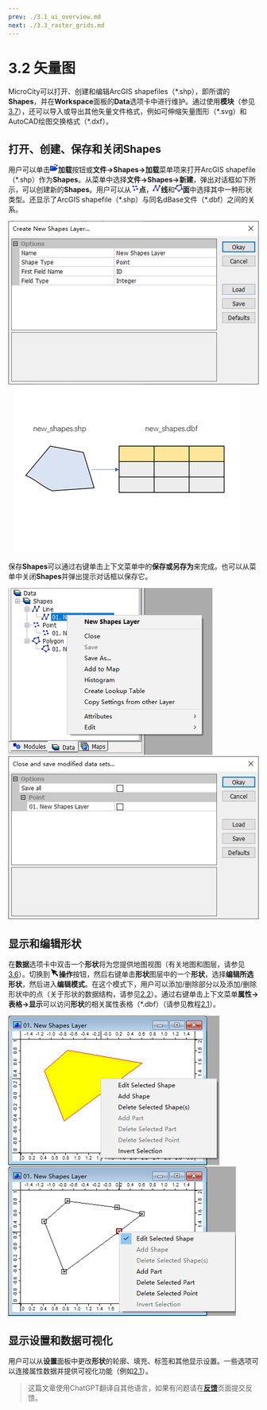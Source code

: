 ```yaml
---
prev: ./3.1_ui_overview.md
next: ./3.3_raster_grids.md
---
```


# 3.2 矢量图
MicroCity可以打开、创建和编辑ArcGIS shapefiles（\*.shp），即所谓的**Shapes**，并在**Workspace**面板的**Data**选项卡中进行维护。通过使用**模块**（参见[3.7](3.7_modules.md)），还可以导入或导出其他矢量文件格式，例如可伸缩矢量图形（\*.svg）和AutoCAD绘图交换格式（\*.dxf）。
## 打开、创建、保存和关闭Shapes
用户可以单击![button](../images/doc/button_load.png)**加载**按钮或**文件->Shapes->加载**菜单项来打开ArcGIS shapefile（\*.shp）作为**Shapes**。从菜单中选择**文件->Shapes->新建**，弹出对话框如下所示，可以创建新的**Shapes**。用户可以从![icon_shapes_point](../images/doc/icon_shapes_point.png)**点**，![icon_shapes_line](../images/doc/icon_shapes_line.png)**线**和![icon_shapes_polygon](../images/doc/icon_shapes_polygon.png)**面**中选择其中一种形状类型。还显示了ArcGIS shapefile（\*.shp）与同名dBase文件（\*.dbf）之间的关系。

![new shapes](../images/doc/new_shapes.png) &nbsp;&nbsp; ![shape_files](../images/doc/shapes_files.png)

保存**Shapes**可以通过右键单击上下文菜单中的**保存或另存为**来完成。也可以从菜单中关闭**Shapes**并弹出提示对话框以保存它。

![shapes menu](../images/doc/shapes_menu.png) &nbsp;&nbsp; ![close and save](../images/doc/close_save_shapes.png)

## 显示和编辑形状
在**数据**选项卡中双击一个**形状**将为您提供地图视图（有关地图和图层，请参见[3.6](3.6_maps_and_layers.md)）。切换到![按钮](../images/doc/button_action.png)**操作**按钮，然后右键单击**形状**图层中的一个**形状**，选择**编辑所选形状**，然后进入**编辑模式**。在这个模式下，用户可以添加/删除部分以及添加/删除形状中的点（关于形状的数据结构，请参见[2.2](2.2_searching_for_countries.md)）。通过右键单击上下文菜单**属性->表格->显示**可以访问**形状**的相关属性表格（\*.dbf）（请参见教程[2.1](2.1_showing_a_world_map.md)）。

![编辑形状](../images/doc/edit_shape.png) &nbsp;&nbsp; ![编辑点](../images/doc/edit_point.png)

## 显示设置和数据可视化
用户可以从**设置**面板中更改**形状**的轮廓、填充、标签和其他显示设置。一些选项可以连接属性数据并提供可视化功能（例如[2.1](2.1_showing_a_world_map.md)）。

> 这篇文章使用ChatGPT翻译自其他语言，如果有问题请在[**反馈**](https://github.com/huuhghhgyg/MicroCityNotes/issues/new)页面提交反馈。